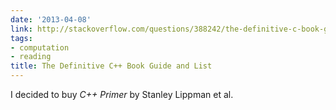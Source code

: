 ```yaml
---
date: '2013-04-08'
link: http://stackoverflow.com/questions/388242/the-definitive-c-book-guide-and-list
tags:
- computation
- reading
title: The Definitive C++ Book Guide and List
---
```


I decided to buy *C++ Primer* by Stanley Lippman et al.
